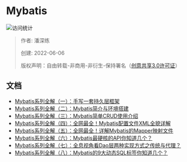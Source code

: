 # Mybatis

![访问统计](https://visitor-badge.glitch.me/badge?page_id=senlypan.qa.05-mybatis&left_color=blue&right_color=red)

> 作者: 潘深练
>
> 创建: 2022-06-06
>
> 版权声明：自由转载-非商用-非衍生-保持署名（[创意共享3.0许可证](https://creativecommons.org/licenses/by-nc-nd/3.0/deed.zh)）


## 文档 

- [Mybatis系列全解（一）：手写一套持久层框架](https://www.panshenlian.com/2020/11/16/mybatis-001-hand-write-frame/)
- [Mybatis系列全解（二）：Mybatis简介与环境搭建](https://www.panshenlian.com/2020/11/28/mybatis-002-introduct-and-environment-construction/)
- [Mybatis系列全解（三）：Mybatis简单CRUD使用介绍](https://www.panshenlian.com/2020/12/01/mybatis-003-usage-for-crud/)
- [Mybatis系列全解（四）：全网最全！Mybatis配置文件XML全貌详解](https://www.panshenlian.com/2020/12/10/mybatis-004-xml-config-file/)
- [Mybatis系列全解（五）：全网最全！详解Mybatis的Mapper映射文件](https://www.panshenlian.com/2020/12/18/mybatis-005-mapping-file/)
- [Mybatis系列全解（六）：Mybatis最硬核的API你知道几个？](https://www.panshenlian.com/2021/01/11/mybatis-006-core-api/)
- [Mybatis系列全解（七）：全息视角看Dao层两种实现方式之传统与代理？](https://www.panshenlian.com/2021/01/25/mybatis-007-two-impl-of-dao-layer)
- [Mybatis系列全解（八）：Mybatis的9大动态SQL标签你知道几个？](https://www.panshenlian.com/2021/03/04/mybatis-008-dynamic-sql)
 